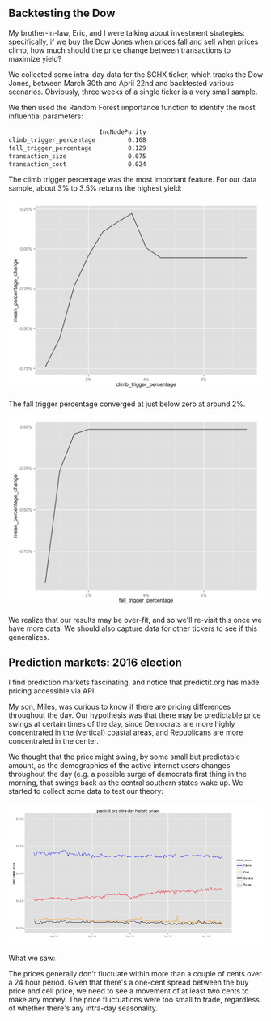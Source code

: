 ## Backtesting the Dow

My brother-in-law, Eric, and I were talking about investment strategies: specifically, if we buy the Dow Jones when prices fall and sell when prices climb, how much should the price change between transactions to maximize yield?

We collected some intra-day data for the SCHX ticker, which tracks the Dow Jones, between March 30th and April 22nd and backtested various scenarios. Obviously, three weeks of a single ticker is a very small sample.

We then used the Random Forest importance function to identify the most influential parameters:

                             IncNodePurity
    climb_trigger_percentage         0.168
    fall_trigger_percentage          0.129
    transaction_size                 0.075
    transaction_cost                 0.024

The climb trigger percentage was the most important feature. For our data sample, about 3% to 3.5% returns the highest yield:

![climb trigger percent](climb_trigger_percent.png)

The fall trigger percentage converged at just below zero at around 2%. 

![fall trigger percent](fall_trigger_percent.png)

We realize that our results may be over-fit, and so we'll re-visit this once we have more data. We should also capture data for other tickers to see if this generalizes.


## Prediction markets: 2016 election

I find prediction markets fascinating, and notice that predictit.org has made pricing accessible via API.

My son, Miles, was curious to know if there are pricing differences throughout the day. Our hypothesis was that there may be predictable price swings at certain times of the day, since Democrats are more highly concentrated in the (vertical) coastal areas, and Republicans are more concentrated in the center. 

We thought that the price might swing, by some small but predictable amount, as the demographics of the active internet users changes throughout the day (e.g. a possible surge of democrats first thing in the morning, that swings back as the central southern states wake up. We started to collect some data to test our theory:

![PredictIt.org last trade prices](predictit_election_last_trade_prices.png)

What we saw:

The prices generally don't fluctuate within more than a couple of cents over a 24 hour period. Given that there's a one-cent spread between the buy price and cell price, we need to see a movement of at least two cents to make any money. The price fluctuations were too small to trade, regardless of whether there's any intra-day seasonality.

